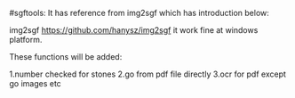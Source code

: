 #sgftools: It has reference from img2sgf which has introduction below:

img2sgf https://github.com/hanysz/img2sgf
it work fine at windows platform.

These functions will be added:

1.number checked for stones
2.go from pdf file directly
3.ocr for pdf except go images
etc
